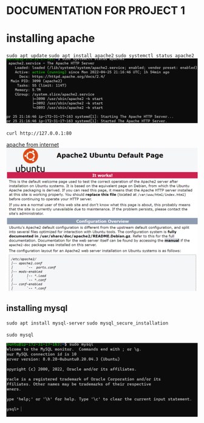 # DOCUMENTATION FOR PROJECT 1
# installing apache
`sudo apt update`
`sudo apt install apache2`
`sudo systemctl status apache2`
![apachestatus](./images/Apachestatus.PNG)
    
 `curl http://127.0.0.1:80`

[apache from internet](https://3.95.215.61:80)
![apacheinternet](./images/ApacheDefaultpage.PNG)

## installing mysql
 `sudo apt install mysql-server`
`sudo mysql_secure_installation`

`sudo mysql`

![mysql console](./images/mysqlconsole.PNG)
